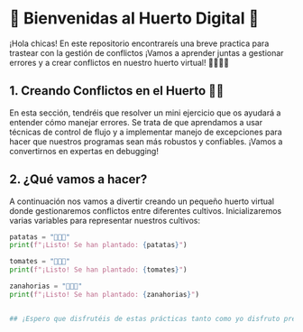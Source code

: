 # 🌱 Bienvenidas al Huerto Digital 🌱

¡Hola chicas! En este repositorio encontrareís una breve practica para trastear con la gestión de conflictos ¡Vamos a aprender juntas a gestionar errores y a crear conflictos en nuestro huerto virtual! 👩🏼‍🌾✨


## 1. Creando Conflictos en el Huerto 🐞🧺

En esta sección, tendréis que resolver un mini ejercicio que os ayudará a entender cómo manejar errores. Se trata de que aprendamos a usar técnicas de control de flujo y a implementar manejo de excepciones para hacer que nuestros programas sean más robustos y confiables. ¡Vamos a convertirnos en expertas en debugging!

## 2. ¿Qué vamos a hacer?

A continuación nos vamos a divertir creando un pequeño huerto virtual donde gestionaremos conflictos entre diferentes cultivos. Inicializaremos varias variables para representar nuestros cultivos:

```python
patatas = "🥔🥔🥔"
print(f"¡Listo! Se han plantado: {patatas}")

tomates = "🍅🍅🍅"
print(f"¡Listo! Se han plantado: {tomates}")

zanahorias = "🥕🥕🥕"
print(f"¡Listo! Se han plantado: {zanahorias}")


## ¡Espero que disfrutéis de estas prácticas tanto como yo disfruto preparándolas! Y por supuesto ya sabéis si os quedáis con alguna duda, no dudéis en preguntar. ¡Vamos a aprender y a crecer juntas! 🌻🌸🌼